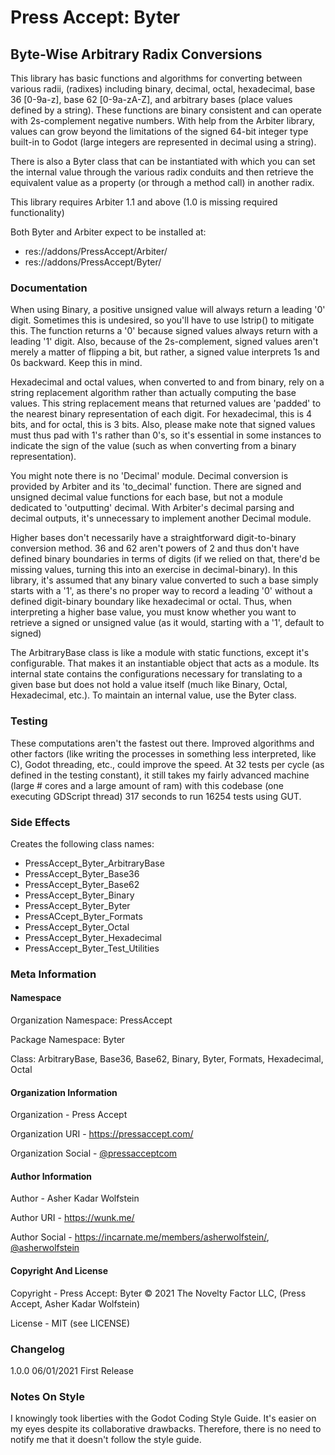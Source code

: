 # Press Accept: Byter
## Byte-Wise Arbitrary Radix Conversions

This library has basic functions and algorithms for converting between various radii, (radixes) including binary, decimal, octal, hexadecimal, base 36 \[0-9a-z\], base 62 \[0-9a-zA-Z\], and arbitrary bases (place values defined by a string). These functions are binary consistent and can operate with 2s-complement negative numbers. With help from the Arbiter library, values can grow beyond the limitations of the signed 64-bit integer type built-in to Godot (large integers are represented in decimal using a string).

There is also a Byter class that can be instantiated with which you can set the internal value through the various radix conduits and then retrieve the equivalent value as a property (or through a method call) in another radix.

This library requires Arbiter 1.1 and above (1.0 is missing required functionality)

Both Byter and Arbiter expect to be installed at:

- res://addons/PressAccept/Arbiter/
- res://addons/PressAccept/Byter/

### Documentation

When using Binary, a positive unsigned value will always return a leading '0' digit. Sometimes this is undesired, so you'll have to use lstrip() to mitigate this. The function returns a '0' because signed values always return with a leading '1' digit. Also, because of the 2s-complement, signed values aren't merely a matter of flipping a bit, but rather, a signed value interprets 1s and 0s backward. Keep this in mind.

Hexadecimal and octal values, when converted to and from binary, rely on a string replacement algorithm rather than actually computing the base values. This string replacement means that returned values are 'padded' to the nearest binary representation of each digit. For hexadecimal, this is 4 bits, and for octal, this is 3 bits. Also, please make note that signed values must thus pad with 1's rather than 0's, so it's essential in some instances to indicate the sign of the value (such as when converting from a binary representation).

You might note there is no 'Decimal' module. Decimal conversion is provided by Arbiter and its 'to_decimal' function. There are signed and unsigned decimal value functions for each base, but not a module dedicated to 'outputting' decimal. With Arbiter's decimal parsing and decimal outputs, it's unnecessary to implement another Decimal module.

Higher bases don't necessarily have a straightforward digit-to-binary conversion method. 36 and 62 aren't powers of 2 and thus don't have defined binary boundaries in terms of digits (if we relied on that, there'd be missing values, turning this into an exercise in decimal-binary). In this library, it's assumed that any binary value converted to such a base simply starts with a '1', as there's no proper way to record a leading '0' without a defined digit-binary boundary like hexadecimal or octal. Thus, when interpreting a higher base value, you must know whether you want to retrieve a signed or unsigned value (as it would, starting with a '1', default to signed)

The ArbitraryBase class is like a module with static functions, except it's configurable. That makes it an instantiable object that acts as a module. Its internal state contains the configurations necessary for translating to a given base but does not hold a value itself (much like Binary, Octal, Hexadecimal, etc.). To maintain an internal value, use the Byter class.

### Testing

These computations aren't the fastest out there. Improved algorithms and other factors (like writing the processes in something less interpreted, like C), Godot threading, etc., could improve the speed. At 32 tests per cycle (as defined in the testing constant), it still takes my fairly advanced machine (large # cores and a large amount of ram) with this codebase (one executing GDScript thread) 317 seconds to run 16254 tests using GUT.

### Side Effects

Creates the following class names:

- PressAccept\_Byter\_ArbitraryBase
- PressAccept\_Byter\_Base36
- PressAccept\_Byter\_Base62
- PressAccept\_Byter\_Binary
- PressAccept\_Byter\_Byter
- PressACcept\_Byter\_Formats
- PressAccept\_Byter\_Octal
- PressAccept\_Byter\_Hexadecimal
- PressAccept\_Byter\_Test\_Utilities

### Meta Information

#### Namespace

Organization Namespace: PressAccept

Package Namespace: Byter

Class: ArbitraryBase, Base36, Base62, Binary, Byter, Formats, Hexadecimal, Octal

#### Organization Information

Organization - Press Accept

Organization URI - https://pressaccept.com/

Organization Social - [@pressacceptcom](https://twitter.com/pressacceptcom)

#### Author Information

Author - Asher Kadar Wolfstein

Author URI - https://wunk.me/

Author Social - https://incarnate.me/members/asherwolfstein/, [@asherwolfstein](https://twitter.com/asherwolfstein)

#### Copyright And License

Copyright - Press Accept: Byter © 2021 The Novelty Factor LLC, (Press Accept, Asher Kadar Wolfstein)

License - MIT (see LICENSE)

### Changelog

1.0.0 06/01/2021 First Release

### Notes On Style

I knowingly took liberties with the Godot Coding Style Guide. It's easier on my eyes despite its collaborative drawbacks. Therefore, there is no need to notify me that it doesn't follow the style guide.
